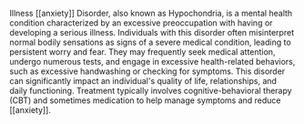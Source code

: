  Illness [[anxiety]] Disorder, also known as Hypochondria, is a mental health condition characterized by an excessive preoccupation with having or developing a serious illness. Individuals with this disorder often misinterpret normal bodily sensations as signs of a severe medical condition, leading to persistent worry and fear. They may frequently seek medical attention, undergo numerous tests, and engage in excessive health-related behaviors, such as excessive handwashing or checking for symptoms. This disorder can significantly impact an individual's quality of life, relationships, and daily functioning. Treatment typically involves cognitive-behavioral therapy (CBT) and sometimes medication to help manage symptoms and reduce [[anxiety]].
 